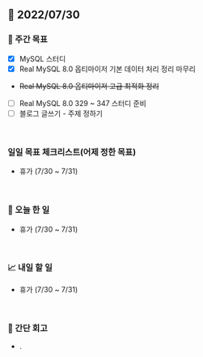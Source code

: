 ## 📅 2022/07/30


### 👏 주간 목표

- [x] MySQL 스터디
- [x] Real MySQL 8.0 옵티마이저 기본 데이터 처리 정리 마무리
- ~~Real MySQL 8.0 옵티마이저 고급 최적화 정리~~
- [ ] Real MySQL 8.0 329 ~ 347 스터디 준비
- [ ] 블로그 글쓰기 - 주제 정하기

<br/>

### 일일 목표 체크리스트(어제 정한 목표)

- 휴가 (7/30 ~ 7/31)

<br/>

### 💯 오늘 한 일

- 휴가 (7/30 ~ 7/31)

<br/>

### 📈 내일 할 일

- 휴가 (7/30 ~ 7/31)

<br/>

### 🤔 간단 회고

- . 
